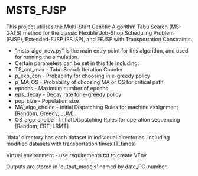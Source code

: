 # MSTS_FJSP

This project utilises the Multi-Start Genetic Algorithm Tabu Search (MS-GATS) method for the classic Flexible Job-Shop Scheduling Problem (FJSP), Extended-FJSP (EFJSP), and EFJSP with Transportation Constraints.

* "msts_algo_new.py" is the main entry point for this algorithm, and used for running the simulation.
* Certain parameters can be set in this file including:
* TS_cnt_max - Tabu Search Iteration Counter
* p_exp_con - Probability for choosing in e-greedy policy 
* p_MA_OS - Probability of choosing MA or OS for critical path
* epochs - Maximum number of epochs
* eps_decay - Decay rate for e-greedy policy
* pop_size - Population size
* MA_algo_choice - Initial Dispatching Rules for machine assignment [Random, Greedy, LUM]
* OS_algo_choice - Initial Dispatching Rules for operation sequencing [Random, ERT, LRMT]


'data' directory has each dataset in individual directories.
Including modified datasets with transportation times (T_times)

Virtual environment - use requirements.txt to create VEnv

Outputs are stored in 'output_models' named by date_PC-number.

